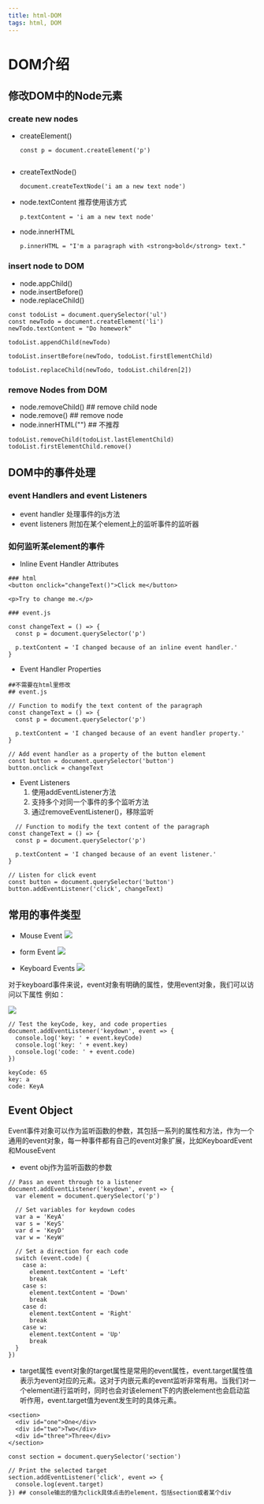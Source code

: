 ```yaml
---
title: html-DOM
tags: html, DOM
---
```

# DOM介绍

## 修改DOM中的Node元素

### create new nodes

* createElement()
  ```
  const p = document.createElement('p')


  ```
* createTextNode()
  ```
  document.createTextNode('i am a new text node')
  ```
* node.textContent 推荐使用该方式
  ```
  p.textContent = 'i am a new text node'
  ```
* node.innerHTML
  ```
  p.innerHTML = "I'm a paragraph with <strong>bold</strong> text."
  ```
### insert node to DOM

* node.appChild()
* node.insertBefore()
* node.replaceChild()

```
const todoList = document.querySelector('ul')
const newTodo = document.createElement('li')
newTodo.textContent = "Do homework"

todoList.appendChild(newTodo)

todoList.insertBefore(newTodo, todoList.firstElementChild)

todoList.replaceChild(newTodo, todoList.children[2])

```

### remove Nodes from DOM

* node.removeChild() ## remove child node
* node.remove() ## remove node
* node.innerHTML("") ## 不推荐

```
todoList.removeChild(todoList.lastElementChild)
todoList.firstElementChild.remove()

```
## DOM中的事件处理

### event Handlers and event Listeners

* event handler 处理事件的js方法
* event listeners 附加在某个element上的监听事件的监听器

### 如何监听某element的事件

* Inline Event Handler Attributes
```
### html
<button onclick="changeText()">Click me</button>

<p>Try to change me.</p>

### event.js

const changeText = () => {
  const p = document.querySelector('p')

  p.textContent = 'I changed because of an inline event handler.'
}
```
* Event Handler Properties
```
##不需要在html里修改
## event.js

// Function to modify the text content of the paragraph
const changeText = () => {
  const p = document.querySelector('p')

  p.textContent = 'I changed because of an event handler property.'
}

// Add event handler as a property of the button element
const button = document.querySelector('button')
button.onclick = changeText
```

* Event Listeners
  1. 使用addEventListener方法
  2. 支持多个对同一个事件的多个监听方法
  3. 通过removeEventListener()，移除监听
```
  // Function to modify the text content of the paragraph
const changeText = () => {
  const p = document.querySelector('p')

  p.textContent = 'I changed because of an event listener.'
}

// Listen for click event
const button = document.querySelector('button')
button.addEventListener('click', changeText)
```
## 常用的事件类型

* Mouse Event
![](https://i.loli.net/2020/04/15/e5Nr3TIcMUjDVlJ.png)

* form Event
![](https://i.loli.net/2020/04/15/qnG5ArjwRlFbtY7.png)

* Keyboard Events
![](https://i.loli.net/2020/04/15/7LW1CM2fk9wGmRl.png)

对于keyboard事件来说，event对象有明确的属性，使用event对象，我们可以访问以下属性
例如：

![](https://i.loli.net/2020/04/15/t6AXYHgRUGMTamc.png)

```
// Test the keyCode, key, and code properties
document.addEventListener('keydown', event => {
  console.log('key: ' + event.keyCode)
  console.log('key: ' + event.key)
  console.log('code: ' + event.code)
})

keyCode: 65
key: a
code: KeyA
```

## Event Object

Event事件对象可以作为监听函数的参数，其包括一系列的属性和方法，作为一个通用的event对象，每一种事件都有自己的event对象扩展，比如KeyboardEvent 和MouseEvent

* event obj作为监听函数的参数
```
// Pass an event through to a listener
document.addEventListener('keydown', event => {
  var element = document.querySelector('p')

  // Set variables for keydown codes
  var a = 'KeyA'
  var s = 'KeyS'
  var d = 'KeyD'
  var w = 'KeyW'

  // Set a direction for each code
  switch (event.code) {
    case a:
      element.textContent = 'Left'
      break
    case s:
      element.textContent = 'Down'
      break
    case d:
      element.textContent = 'Right'
      break
    case w:
      element.textContent = 'Up'
      break
  }
})
```

* target属性
  event对象的target属性是常用的event属性，event.target属性值表示为event对应的元素。这对于内嵌元素的event监听非常有用。当我们对一个element进行监听时，同时也会对该element下的内嵌element也会启动监听作用，event.target值为event发生时的具体元素。
```
<section>
  <div id="one">One</div>
  <div id="two">Two</div>
  <div id="three">Three</div>
</section>

const section = document.querySelector('section')

// Print the selected target
section.addEventListener('click', event => {
  console.log(event.target)
}) ## console输出的值为click具体点击的element，包括section或者某个div
```

